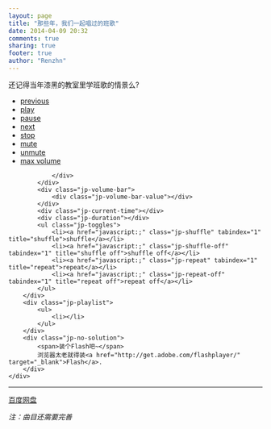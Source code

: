 ```yaml
---
layout: page
title: "那些年，我们一起唱过的班歌"
date: 2014-04-09 20:32
comments: true
sharing: true
footer: true
author: "Renzhn"
---
```


<link href="jplayer/skin/jplayer.midnight.black.css" rel="stylesheet" type="text/css" />
<script type="text/javascript" src="jplayer/jquery.jplayer.min.js"></script>
<script type="text/javascript" src="jplayer/jplayer.playlist.min.js"></script>
<script type="text/javascript">
//<![CDATA[
$(document).ready(function(){

	new jPlayerPlaylist({
		jPlayer: "#jquery_jplayer_1",
		cssSelectorAncestor: "#jp_container_1"
	}, [
		{
			title:"林俊杰-曹操",
			mp3:"http://song-of-3211.qiniudn.com/%E6%9E%97%E4%BF%8A%E6%9D%B0-%E6%9B%B9%E6%93%8D.mp3"
		},
		{
			title:"黄征-奔跑",
			mp3:"http://song-of-3211.qiniudn.com/%E9%BB%84%E5%BE%81-%E5%A5%94%E8%B7%91.mp3"
		},
		{
			title:"许美静-阳光总在风雨后",
			mp3:"http://song-of-3211.qiniudn.com/%E8%AE%B8%E7%BE%8E%E9%9D%99-%E9%98%B3%E5%85%89%E6%80%BB%E5%9C%A8%E9%A3%8E%E9%9B%A8%E5%90%8E.mp3"
		},
		{
			title:"五月天-倔强",
			mp3:"http://song-of-3211.qiniudn.com/%E4%BA%94%E6%9C%88%E5%A4%A9-%E5%80%94%E5%BC%BA.mp3"
		},
		{
			title:"谢霆锋-黄种人",
			mp3:"http://song-of-3211.qiniudn.com/%E8%B0%A2%E9%9C%86%E9%94%8B-%E9%BB%84%E7%A7%8D%E4%BA%BA.mp3"
		},
		{
			title:"范玮琪-最初的梦想",
			mp3:"http://song-of-3211.qiniudn.com/%E8%8C%83%E7%8E%AE%E7%90%AA-%E6%9C%80%E5%88%9D%E7%9A%84%E6%A2%A6%E6%83%B3.mp3"
		},
		{
			title:"王力宏-龙的传人",
			mp3:"http://song-of-3211.qiniudn.com/%E7%8E%8B%E5%8A%9B%E5%AE%8F-%E9%BE%99%E7%9A%84%E4%BC%A0%E4%BA%BA.mp3"
		},
		{
			title:"筷子兄弟-老男孩",
			mp3:"http://song-of-3211.qiniudn.com/%E7%AD%B7%E5%AD%90%E5%85%84%E5%BC%9F-%E8%80%81%E7%94%B7%E5%AD%A9.mp3"
		},
		{
			title:"韩磊-向天再借五百年(经泉特荐)",
			mp3:"http://song-of-3211.qiniudn.com/%E9%9F%A9%E7%A3%8A-%E5%90%91%E5%A4%A9%E5%86%8D%E5%80%9F%E4%BA%94%E7%99%BE%E5%B9%B4.mp3"
		},
		{
			title:"成龙-站起来",
			mp3:"http://song-of-3211.qiniudn.com/%E6%88%90%E9%BE%99-%E7%AB%99%E8%B5%B7%E6%9D%A5.mp3"
		},
	], {
		swfPath: "jplayer",
		supplied: "mp3",
		wmode: "window",
		smoothPlayBar: true,
		keyEnabled: true
	});

	$("#jplayer_inspector_1").jPlayerInspector({jPlayer:$("#jquery_jplayer_1")});
});
//]]>
</script>

还记得当年漆黑的教室里学班歌的情景么?

<div id="jquery_jplayer_1" class="jp-jplayer"></div>
<div id="jp_container_1" class="jp-audio">
	<div class="jp-type-playlist">
		<div class="jp-gui jp-interface">
			<ul class="jp-controls">
				<li><a href="javascript:;" class="jp-previous" tabindex="1">previous</a></li>
				<li><a href="javascript:;" class="jp-play" tabindex="1">play</a></li>
				<li><a href="javascript:;" class="jp-pause" tabindex="1">pause</a></li>
				<li><a href="javascript:;" class="jp-next" tabindex="1">next</a></li>
				<li><a href="javascript:;" class="jp-stop" tabindex="1">stop</a></li>
				<li><a href="javascript:;" class="jp-mute" tabindex="1" title="mute">mute</a></li>
				<li><a href="javascript:;" class="jp-unmute" tabindex="1" title="unmute">unmute</a></li>
				<li><a href="javascript:;" class="jp-volume-max" tabindex="1" title="max volume">max volume</a></li>
			</ul>
			<div class="jp-progress">
				<div class="jp-seek-bar">
					<div class="jp-play-bar"></div>

				</div>
			</div>
			<div class="jp-volume-bar">
				<div class="jp-volume-bar-value"></div>
			</div>
			<div class="jp-current-time"></div>
			<div class="jp-duration"></div>
			<ul class="jp-toggles">
				<li><a href="javascript:;" class="jp-shuffle" tabindex="1" title="shuffle">shuffle</a></li>
				<li><a href="javascript:;" class="jp-shuffle-off" tabindex="1" title="shuffle off">shuffle off</a></li>
				<li><a href="javascript:;" class="jp-repeat" tabindex="1" title="repeat">repeat</a></li>
				<li><a href="javascript:;" class="jp-repeat-off" tabindex="1" title="repeat off">repeat off</a></li>
			</ul>
		</div>
		<div class="jp-playlist">
			<ul>
				<li></li>
			</ul>
		</div>
		<div class="jp-no-solution">
			<span>装个Flash吧~</span>
			浏览器太老就得装<a href="http://get.adobe.com/flashplayer/" target="_blank">Flash</a>.
		</div>
	</div>
</div>

---
[百度网盘](http://pan.baidu.com/s/1pJuJIOF)

*注：曲目还需要完善*
